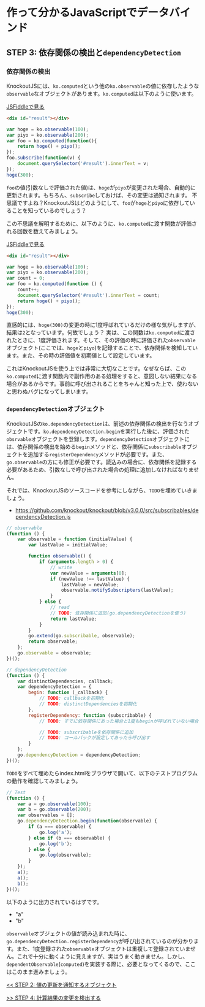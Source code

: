 # 作って分かるJavaScriptでデータバインド

## STEP 3: 依存関係の検出と`dependencyDetection`

### 依存関係の検出

KnockoutJSには、`ko.computed`という他の`ko.observable`の値に依存したような`observable`なオブジェクトがあります。`ko.computed`は以下のように使います。

[JSFiddleで見る](http://jsfiddle.net/uedatakuya/52J5b)

```html
<div id="result"></div>
```

```javascript
var hoge = ko.observable(100);
var piyo = ko.observable(200);
var foo = ko.computed(function(){
    return hoge() + piyo();
});
foo.subscribe(function(v) {
    document.querySelector('#result').innerText = v;
});
hoge(300);
```

`foo`の値(引数なしで評価された値)は、`hoge`が`piyo`が変更された場合、自動的に更新されます。もちろん、`subscribe`しておけば、その変更は通知されます。
不思議ですよね？KnockoutJSはどのようにして、`foo`が`hoge`と`piyo`に依存していることを知っているのでしょう？

この不思議を解明するために、以下のように、`ko.computed`に渡す関数が評価される回数を数えてみましょう。

[JSFiddleで見る](http://jsfiddle.net/uedatakuya/MckQ8)

```html
<div id="result"></div>
```

```javascript
var hoge = ko.observable(100);
var piyo = ko.observable(200);
var count = 0;
var foo = ko.computed(function () {
    count++;
    document.querySelector('#result').innerText = count;
    return hoge() + piyo();
});
hoge(300);
```

直感的には、`hoge(300)`の変更の時に1度呼ばれているだけの様な気がしますが、結果は`2`となっています。何故でしょう？
実は、この関数は`ko.computed`に渡されたときに、1度評価されます。そして、その評価の時に評価された`observable`オブジェクト(ここでは、`hoge`と`piyo`)を記録することで、依存関係を検知しています。また、その時の評価値を初期値として設定しています。

これはKnockoutJSを使う上では非常に大切なことです。なぜならば、この`ko.computed`に渡す関数内で副作用のある処理をすると、意図しない結果になる場合があるからです。事前に呼び出されることをちゃんと知った上で、使わないと思わぬバグになってしまいます。

### `dependencyDetection`オブジェクト

KnockoutJSの`ko.dependencyDetection`は、前述の依存関係の検出を行なうオブジェクトです。`ko.dependencyDetection.begin`を実行した後に、評価された`obsrvable`オブジェクトを登録します。`dependencyDetection`オブジェクトには、依存関係の検出を始める`begin`メソッドと、依存関係に`subscribable`オブジェクトを追加する`registerDependency`メソッドが必要です。また、`go.observable`の方にも修正が必要です。読込みの場合に、依存関係を記録する必要があるため、引数なしで呼び出された場合の処理に追加しなければなりません。

それでは、KnockoutJSのソースコードを参考にしながら、`TODO`を埋めていきましょう。

* https://github.com/knockout/knockout/blob/v3.0.0/src/subscribables/dependencyDetection.js

```javascript
// observable
(function () {
    var observable = function (initialValue) {
        var lastValue = initialValue;

        function observable() {
            if (arguments.length > 0) {
                // write
                var newValue = arguments[0];
                if (newValue !== lastValue) {
                    lastValue = newValue;
                    observable.notifySubscripters(lastValue);
                }
            } else {
                // read
                // TODO: 依存関係に追加(go.dependencyDetectionを使う)
                return lastValue;
            }
        }
        go.extend(go.subscribable, observable);
        return observable;
    };
    go.observable = observable;
})();

// dependencyDetection
(function () {
    var distinctDependencies, callback;
    var dependencyDetection = {
        begin: function (_callback) {
            // TODO: callbackを初期化
            // TODO: distinctDependenciesを初期化
        },
        registerDependency: function (subscribable) {
            // TODO: すでに依存関係にあった場合と1度もbeginが呼ばれていない場合は無視

            // TODO: subscribableを依存関係に追加
            // TODO: コールバックが設定してあったら呼び出す
        }
    };
    go.dependencyDetection = dependencyDetection;
})();
```

`TODO`をすべて埋めたらindex.htmlをブラウザで開いて、以下のテストプログラムの動作を確認してみましょう。

```javascript
// Test
(function () {
    var a = go.observable(100);
    var b = go.observable(200);
    var observables = [];
    go.dependencyDetection.begin(function(observable) {
        if (a === observable) {
            go.log('a');
        } else if (b === observable) {
            go.log('b');
        } else {
            go.log(observable);
        }
    });
    a();
    a();
    b();
})();
```

以下のように出力されているはずです。

* "a"
* "b"

`observable`オブジェクトの値が読み込まれた時に、`go.dependencyDetection.registerDependency`が呼び出されているのが分かります。また、1度登録された`observable`オブジェクトは重複して登録されていません。これで十分に動くように見えますが、実はうまく動きません。しかし、`dependentObservable`(`computed`)を実装する際に、必要となってくるので、ここはこのまま進みましょう。

[<< STEP 2: 値の更新を通知するオブジェクト](../step2/README.md)

[>> STEP 4: 計算結果の変更を検出する](../step4/README.md)
